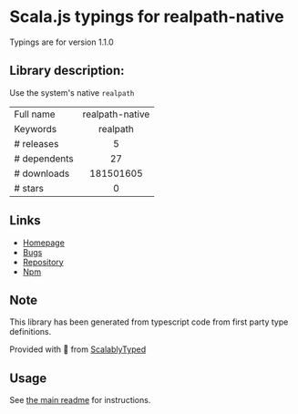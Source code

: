 
# Scala.js typings for realpath-native

Typings are for version 1.1.0

## Library description:
Use the system's native `realpath`

|                    |                 |
| ------------------ | :-------------: |
| Full name          | realpath-native |
| Keywords           | realpath |
| # releases         | 5 |
| # dependents       | 27 |
| # downloads        | 181501605 |
| # stars            | 0 |

## Links
- [Homepage](https://github.com/SimenB/realpath-native#readme)
- [Bugs](https://github.com/SimenB/realpath-native/issues)
- [Repository](https://github.com/SimenB/realpath-native)
- [Npm](https://www.npmjs.com/package/realpath-native)
    


## Note
This library has been generated from typescript code from first party type definitions.

Provided with :purple_heart: from [ScalablyTyped](https://github.com/oyvindberg/ScalablyTyped)

## Usage
See [the main readme](../../readme.md) for instructions.


